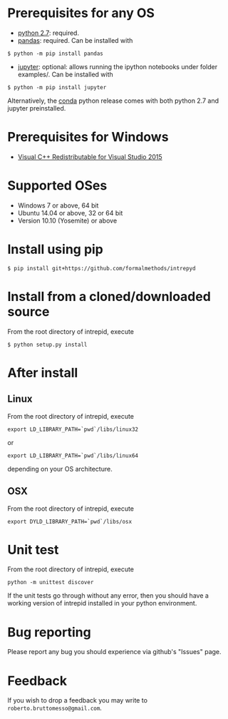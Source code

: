# Prerequisites for any OS
- [python 2.7][1]: required. 
- [pandas][5]: required. Can be installed with
```
$ python -m pip install pandas
```
- [jupyter][3]: optional: allows running the ipython notebooks under folder examples/. Can be installed with
```
$ python -m pip install jupyter
```

Alternatively, the [conda][2] python release comes with both python 2.7 and jupyter preinstalled.

# Prerequisites for Windows
- [Visual C++ Redistributable for Visual Studio 2015][4]

# Supported OSes 
- Windows 7 or above, 64 bit
- Ubuntu 14.04 or above, 32 or 64 bit
- Version 10.10 (Yosemite) or above

# Install using pip
```
$ pip install git+https://github.com/formalmethods/intrepyd
```

# Install from a cloned/downloaded source
From the root directory of intrepid, execute
```
$ python setup.py install
```

# After install

## Linux
From the root directory of intrepid, execute
```
export LD_LIBRARY_PATH=`pwd`/libs/linux32
```
or
```
export LD_LIBRARY_PATH=`pwd`/libs/linux64
```
depending on your OS architecture.

## OSX
From the root directory of intrepid, execute
```
export DYLD_LIBRARY_PATH=`pwd`/libs/osx
```

# Unit test
From the root directory of intrepid, execute
```
python -m unittest discover
```
If the unit tests go through without any error,
then you should have a working version of
intrepid installed in your python environment.

# Bug reporting
Please report any bug you should experience via github's "Issues" page.

# Feedback
If you wish to drop a feedback you may write to
`roberto.bruttomesso@gmail.com`.


[1]: https://www.python.org/ "Python"
[2]: https://www.continuum.io/downloads "Anaconda"
[3]: http://jupyter.org/ "Jupyter"
[4]: https://www.microsoft.com/en-us/download/details.aspx?id=48145 "Visual C++ Redistributable for Visual Studio 2015"
[5]: http://pandas.pydata.org/ "Python Data Analysis Library"
